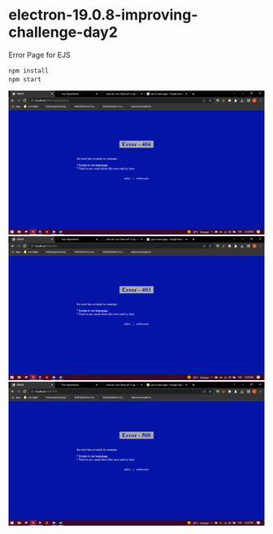 # electron-19.0.8-improving-challenge-day2
Error Page for EJS
 
 ```js
 npm install
 npm start
 ```
<img src="scrsht1.png"></img>
<img src="scrsht2.png"></img>
<img src="scrsht3.png"></img>

